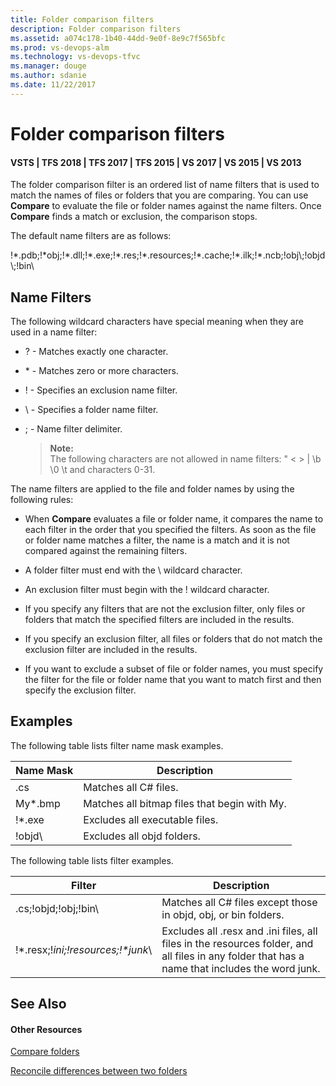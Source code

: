 ```yaml
---
title: Folder comparison filters
description: Folder comparison filters
ms.assetid: a074c178-1b40-44dd-9e0f-8e9c7f565bfc
ms.prod: vs-devops-alm
ms.technology: vs-devops-tfvc
ms.manager: douge
ms.author: sdanie
ms.date: 11/22/2017
---
```

[//]: # (monikerRange: '>= tfs-2015')

# Folder comparison filters

#### VSTS | TFS 2018 | TFS 2017 | TFS 2015 | VS 2017 | VS 2015 | VS 2013

The folder comparison filter is an ordered list of name filters that is used to match the names of files or folders that you are comparing. You can use **Compare** to evaluate the file or folder names against the name filters. Once **Compare** finds a match or exclusion, the comparison stops.

The default name filters are as follows:

!\*.pdb;!\*obj;!\*.dll;!\*.exe;!\*.res;!\*.resources;!\*.cache;!\*.ilk;!\*.ncb;!obj\\;!objd\\;!bin\\

## Name Filters

The following wildcard characters have special meaning when they are used in a name filter:

-   ? - Matches exactly one character.

-   \* - Matches zero or more characters.

-   ! - Specifies an exclusion name filter.

-   \\ - Specifies a folder name filter.

-   ; - Name filter delimiter.

	>**Note:**  
	>The following characters are not allowed in name filters: &quot; &lt; &gt; | \b \0 \t and characters 0-31.

The name filters are applied to the file and folder names by using the following rules:

-   When **Compare** evaluates a file or folder name, it compares the name to each filter in the order that you specified the filters. As soon as the file or folder name matches a filter, the name is a match and it is not compared against the remaining filters.

-   A folder filter must end with the \\ wildcard character.

-   An exclusion filter must begin with the ! wildcard character.

-   If you specify any filters that are not the exclusion filter, only files or folders that match the specified filters are included in the results.

-   If you specify an exclusion filter, all files or folders that do not match the exclusion filter are included in the results.

-   If you want to exclude a subset of file or folder names, you must specify the filter for the file or folder name that you want to match first and then specify the exclusion filter.

## Examples

The following table lists filter name mask examples.

|**Name Mask**|**Description**|
|---|---|
|.cs | Matches all C# files.|
|My*.bmp | Matches all bitmap files that begin with My.|
|!*.exe | Excludes all executable files.|
|!objd\\ | Excludes all objd folders.|


The following table lists filter examples.

|**Filter**|**Description**|
|---|---|
|.cs;!objd\;!obj\;!bin\\ | Matches all C# files except those in objd, obj, or bin folders.|
|!*.resx;!*ini;!resources\;!\*junk*\\ | Excludes all .resx and .ini files, all files in the resources folder, and all files in any folder that has a name that includes the word junk.|


## See Also

#### Other Resources

 [Compare folders](compare-folders.md) 

 [Reconcile differences between two folders](reconcile-differences-between-two-folders.md) 
